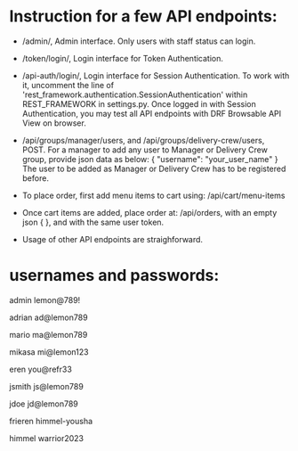 # Instruction for a few API endpoints:

* /admin/,
Admin interface. Only users with staff status can login. 

* /token/login/,
Login interface for Token Authentication. 

* /api-auth/login/,
Login interface for Session Authentication. To work with it, uncomment the line of 'rest_framework.authentication.SessionAuthentication' within REST_FRAMEWORK in settings.py.
Once logged in with Session Authentication, you may test all API endpoints with DRF Browsable API View on browser. 


* /api/groups/manager/users, and 
  /api/groups/delivery-crew/users,  
POST. 
For a manager to add any user to Manager or Delivery Crew group, provide json data as below:
{
    "username": "your_user_name"
}
The user to be added as Manager or Delivery Crew has to be registered before. 


* To place order, first add menu items to cart using:
/api/cart/menu-items

* Once cart items are added, place order at:
/api/orders, 
with an empty json { }, and with the same user token. 


* Usage of other API endpoints are straighforward. 



# usernames and passwords:

admin
lemon@789!

adrian
ad@lemon789

mario
ma@lemon789

mikasa
mi@lemon123

eren 
you@refr33

jsmith
js@lemon789

jdoe
jd@lemon789

frieren
himmel-yousha

himmel
warrior2023
